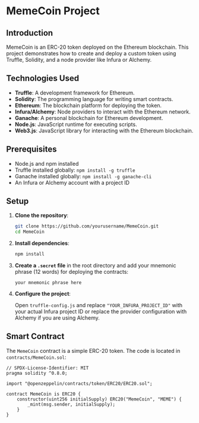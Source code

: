 # MemeCoin Project

## Introduction

MemeCoin is an ERC-20 token deployed on the Ethereum blockchain. This project demonstrates how to create and deploy a custom token using Truffle, Solidity, and a node provider like Infura or Alchemy.

## Technologies Used

- **Truffle**: A development framework for Ethereum.
- **Solidity**: The programming language for writing smart contracts.
- **Ethereum**: The blockchain platform for deploying the token.
- **Infura/Alchemy**: Node providers to interact with the Ethereum network.
- **Ganache**: A personal blockchain for Ethereum development.
- **Node.js**: JavaScript runtime for executing scripts.
- **Web3.js**: JavaScript library for interacting with the Ethereum blockchain.

## Prerequisites

- Node.js and npm installed
- Truffle installed globally: `npm install -g truffle`
- Ganache installed globally: `npm install -g ganache-cli`
- An Infura or Alchemy account with a project ID

## Setup

1. **Clone the repository**:

    ```bash
    git clone https://github.com/yourusername/MemeCoin.git
    cd MemeCoin
    ```

2. **Install dependencies**:

    ```bash
    npm install
    ```

3. **Create a `.secret` file** in the root directory and add your mnemonic phrase (12 words) for deploying the contracts:

    ```plaintext
    your mnemonic phrase here
    ```

4. **Configure the project**:

    Open `truffle-config.js` and replace `"YOUR_INFURA_PROJECT_ID"` with your actual Infura project ID or replace the provider configuration with Alchemy if you are using Alchemy.

## Smart Contract

The `MemeCoin` contract is a simple ERC-20 token. The code is located in `contracts/MemeCoin.sol`:

```solidity
// SPDX-License-Identifier: MIT
pragma solidity ^0.8.0;

import "@openzeppelin/contracts/token/ERC20/ERC20.sol";

contract MemeCoin is ERC20 {
    constructor(uint256 initialSupply) ERC20("MemeCoin", "MEME") {
        _mint(msg.sender, initialSupply);
    }
}
